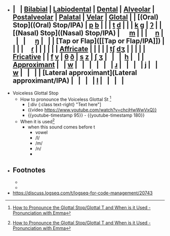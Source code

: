 - |   | [Bilabial](Bilabial/IPA) | [Labiodental](Labiodental/IPA) | [Dental](Dental/IPA) | [Alveolar](Alveolar/IPA) | [Postalveolar](Postalveolar/IPA) | [Palatal](Palatal/IPA) | [Velar](Velar/IPA) | [Glotal](Glotal/IPA) |
  | [(Oral) Stop]((Oral) Stop/IPA) | [p](https://www.cambridge.org/features/IPAchart/symbols/p.html)   [b](https://www.cambridge.org/features/IPAchart/symbols/b.html) | | | [t](https://www.cambridge.org/features/IPAchart/symbols/t.html)   [d](https://www.cambridge.org/features/IPAchart/symbols/d.html) | | | [k](https://www.cambridge.org/features/IPAchart/symbols/k.html)   [g](https://www.cambridge.org/features/IPAchart/symbols/g.html) | [ʔ](javascript:viewSymbol('symbols/0294.html');) |
  | [(Nasal) Stop]((Nasal) Stop/IPA) |      [m](https://www.cambridge.org/features/IPAchart/symbols/m.html) | | |      [n](https://www.cambridge.org/features/IPAchart/symbols/n.html) |   |   |      [ŋ](https://www.cambridge.org/features/IPAchart/symbols/014B.html) |   |
  | [Tap or Flap]([[Tap or Flap/IPA]]) | | | |     [ɾ](https://www.cambridge.org/features/IPAchart/symbols/027E.html) | | | | |
  | [Affricate](Affricate/IPA) | | | | | [tʃ](https://www.cambridge.org/features/IPAchart/symbols/02A7.html)     [dʒ](https://www.cambridge.org/features/IPAchart/symbols/02A4.html) | | | |
  | [Fricative](Fricative/IPA) | | [f](javascript:viewSymbol('symbols/f.html');) [v](javascript:viewSymbol('symbols/v.html');) | [θ](javascript:viewSymbol('symbols/03B8.html');) [ð](javascript:viewSymbol('symbols/00F0.html');) | [s](javascript:viewSymbol('symbols/s.html');) [z](javascript:viewSymbol('symbols/z.html');) | [](javascript:viewSymbol('symbols/0283.html');)[ʃ](javascript:viewSymbol('symbols/0283.html');) [ʒ](javascript:viewSymbol('symbols/0292.html');) |   |   |  [h](javascript:viewSymbol('symbols/h.html');) |   |
  | [Approximant](Approximant/IPA) |   | [w](javascript:viewSymbol('symbols/w.html');) |   |   |   |   |   | [ɹ](javascript:viewSymbol('symbols/0279.html');) |   |   |   | [j](https://www.cambridge.org/features/IPAchart/symbols/j.html) |   | [w](https://www.cambridge.org/features/IPAchart/symbols/w.html) |   |   |
  | [Lateral approximant](Lateral approximant/IPA) |   |   |   | [l](https://www.cambridge.org/features/IPAchart/symbols/l.html) |   |   |   |
	-
- Voiceless Glottal Stop
	- How to pronounce the Voiceless Glottal St [^1]
		- [:div {:class text-right} "Text here"]
		- {{video https://www.youtube.com/watch?v=chcjHwWwVxQ}}
		- {{youtube-timestamp 95}} - {{youtube-timestamp 180}}
	- When it is used[^1]
		- when this sound comes before t
			- vowel
			- /l/
			- /m/
			- /n/
			-
- ## Footnotes
	- [^1]: [How to Pronounce the Glottal Stop/Glottal T and When is it Used - Pronunciation with Emma](https://www.youtube.com/watch?v=chcjHwWwVxQ)
	-
- https://discuss.logseq.com/t/logseq-for-code-management/20743